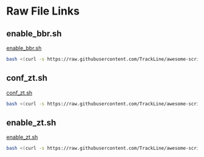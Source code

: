 # Raw File Links

## enable_bbr.sh

[enable_bbr.sh](https://raw.githubusercontent.com/TrackLine/awesome-scripts/main/enable_bbr.sh)

```bash
bash <(curl -s https://raw.githubusercontent.com/TrackLine/awesome-scripts/main/enable_bbr.sh)
```

## conf_zt.sh

[conf_zt.sh](https://raw.githubusercontent.com/TrackLine/awesome-scripts/main/conf_zt.sh)

```bash
bash <(curl -s https://raw.githubusercontent.com/TrackLine/awesome-scripts/main/conf_zt.sh)
```

## enable_zt.sh

[enable_zt.sh](https://raw.githubusercontent.com/TrackLine/awesome-scripts/main/enable_zt.sh)

```bash
bash <(curl -s https://raw.githubusercontent.com/TrackLine/awesome-scripts/main/enable_zt.sh)
```

